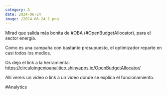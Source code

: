 ```yaml
--- 
category: A 
date: 2024-06-24 
image: /2024-06-24_1.png 
--- 
```


Mirad que salida más bonita de #OBA (#OpenBudgetAllocator), para el sector energía. 

Como es una campaña con bastante presupuesto, el optimizador reparte en casi todos los medios. 

Os dejo el link a la herramienta: https://circuloingenioanalitico.shinyapps.io/OpenBudgetAllocator/

Allí veréis un vídeo o link a un vídeo donde se explica el funcionamiento. 

#Analytics
